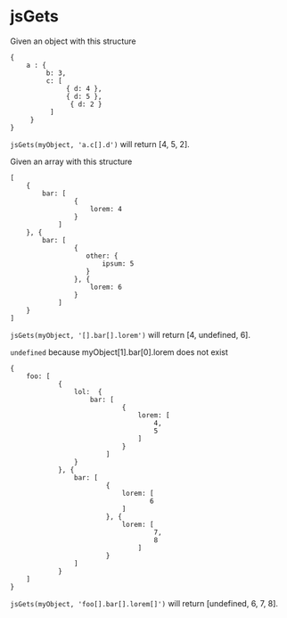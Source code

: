 # jsGets

Given an object with this structure

```
{
    a : {
         b: 3,
         c: [
              { d: 4 }, 
              { d: 5 },
               { d: 2 }
          ]
     }
}
```
`jsGets(myObject, 'a.c[].d')` will return [4, 5, 2].


Given an array with this structure

```
[
    {
        bar: [
                {
                    lorem: 4
                }
            ]
    }, {
        bar: [
                {
                   other: {
                       ipsum: 5
                   }
                }, {
                    lorem: 6
                }
            ]
    }
]
```
`jsGets(myObject, '[].bar[].lorem')` will return [4, undefined, 6].

`undefined` because myObject[1].bar[0].lorem does not exist

```
{
    foo: [
            {
                lol:  {
                    bar: [
                            {
                                lorem: [
                                    4,
                                    5
                                ]
                            }
                        ]
                }
            }, {
                bar: [
                        {
                            lorem: [
                                   6
                            ]
                        }, {
                            lorem: [
                                    7,
                                    8
                                ]
                        }
                ]
            }
    ]
}
```
`jsGets(myObject, 'foo[].bar[].lorem[]')` will return [undefined, 6, 7, 8].